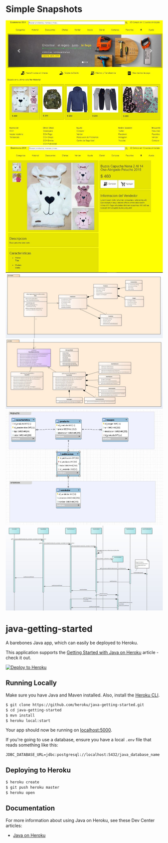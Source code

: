 # Simple Snapshots
![alt text](https://raw.githubusercontent.com/danielchungara1/dch/master/snapshots/index.JPG)
![alt text](https://raw.githubusercontent.com/danielchungara1/dch/master/snapshots/publicacion.JPG)
![alt text](https://raw.githubusercontent.com/danielchungara1/dch/master/diagramas/DC-part1.JPG)
![alt text](https://raw.githubusercontent.com/danielchungara1/dch/master/diagramas/DC-part2.JPG)
![alt text](https://raw.githubusercontent.com/danielchungara1/dch/master/diagramas/DER.JPG)
![alt text](https://raw.githubusercontent.com/danielchungara1/dch/master/diagramas/DS1.JPG)


# java-getting-started

A barebones Java app, which can easily be deployed to Heroku.

This application supports the [Getting Started with Java on Heroku](https://devcenter.heroku.com/articles/getting-started-with-java) article - check it out.

[![Deploy to Heroku](https://www.herokucdn.com/deploy/button.png)](https://heroku.com/deploy)

## Running Locally

Make sure you have Java and Maven installed.  Also, install the [Heroku CLI](https://cli.heroku.com/).

```sh
$ git clone https://github.com/heroku/java-getting-started.git
$ cd java-getting-started
$ mvn install
$ heroku local:start
```

Your app should now be running on [localhost:5000](http://localhost:5000/).

If you're going to use a database, ensure you have a local `.env` file that reads something like this:

```
JDBC_DATABASE_URL=jdbc:postgresql://localhost:5432/java_database_name
```

## Deploying to Heroku

```sh
$ heroku create
$ git push heroku master
$ heroku open
```

## Documentation

For more information about using Java on Heroku, see these Dev Center articles:

- [Java on Heroku](https://devcenter.heroku.com/categories/java)
